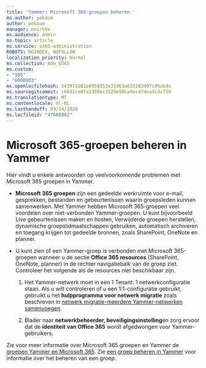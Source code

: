 ```yaml
---
title: 'Yammer: Microsoft 365-groepen beheren '
ms.author: pebaum
author: pebaum
manager: mnirkhe
ms.audience: Admin
ms.topic: article
ms.service: o365-administration
ROBOTS: NOINDEX, NOFOLLOW
localization_priority: Normal
ms.collection: Adm_O365
ms.custom:
- "995"
- "6000003"
ms.openlocfilehash: 543972a81a8958951e31d63a632283d07c06de4c
ms.sourcegitcommit: c6692ce0fa1358ec3529e59ca0ecdfdea4cdc759
ms.translationtype: MT
ms.contentlocale: nl-NL
ms.lasthandoff: 09/14/2020
ms.locfileid: "47668882"
---
```

# <a name="manage-microsoft-365-groups-in-yammer"></a>Microsoft 365-groepen beheren in Yammer

Hier vindt u enkele antwoorden op veelvoorkomende problemen met Microsoft 365 groepen in Yammer.

* **Microsoft 365 groepen** zijn een gedeelde werkruimte voor e-mail, gesprekken, bestanden en gebeurtenissen waarin groepsleden kunnen samenwerken. Met Yammer hebben Microsoft 365-groepen veel voordelen over niet-verbonden Yammer-groepen. U kunt bijvoorbeeld Live gebeurtenissen maken en hosten, Verwijderde groepen herstellen, dynamische groepslidmaatschappen gebruiken, automatisch archiveren en toegang krijgen tot gedeelde bronnen, zoals SharePoint, OneNote en planner.

* U kunt zien of een Yammer-groep is verbonden met Microsoft 365-groepen wanneer u de sectie **Office 365 resources** (SharePoint, OneNote, planner) in de rechter navigatiebalk van de groep ziet. Controleer het volgende als de resources niet beschikbaar zijn.

  1. Het Yammer-netwerk moet in een 1 Tenant: 1 netwerkconfiguratie staan. Als u wilt controleren of u een 1:1-configuratie gebruikt, gebruikt u het **hulpprogramma voor netwerk migratie** zoals beschreven in [netwerk migratie-meerdere Yammer-netwerken samenvoegen](https://docs.microsoft.com/yammer/configure-your-yammer-network/consolidate-multiple-yammer-networks).

  2. Blader naar **netwerkbeheerder, beveiligingsinstelling**en zorg ervoor dat de **identiteit van Office 365** wordt afgedwongen voor Yammer-gebruikers.

Zie voor meer informatie over Microsoft 365 groepen en Yammer de [groepen Yammer en Microsoft 365](https://docs.microsoft.com/yammer/manage-yammer-groups/yammer-and-office-365-groups). Zie [een groep beheren in Yammer](https://support.office.com/article/Manage-a-group-in-Yammer-6e05c6d6-5548-4c88-89cd-e6757a514ef2) voor informatie over het beheren van een groep.
